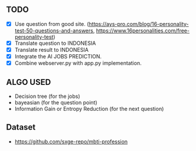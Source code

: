 ## TODO

- [x] Use question from good site. (https://ays-pro.com/blog/16-personality-test-50-questions-and-answers, https://www.16personalities.com/free-personality-test)
- [x] Translate question to INDONESIA
- [x] Translate result to INDONESIA
- [x] Integrate the AI JOBS PREDICTION.
- [x] Combine webserver.py with app.py implementation.

## ALGO USED

- Decision tree (for the jobs)
- bayeasian (for the question point)
- Information Gain or Entropy Reduction (for the next question)

## Dataset

- https://github.com/sxge-repo/mbti-profession
